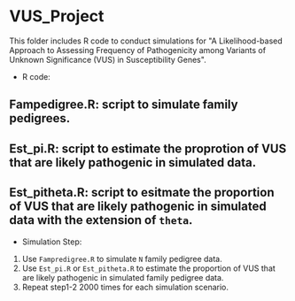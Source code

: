 # VUS_Project


This folder includes R code to conduct simulations for "A Likelihood-based Approach to Assessing Frequency of Pathogenicity among Variants of Unknown Significance (VUS) in Susceptibility Genes".

- R code: 
## Fampedigree.R: script to simulate family pedigrees.
## Est_pi.R: script to estimate the proprotion of VUS that are likely pathogenic in simulated data. 
## Est_pitheta.R: script to esitmate the proportion of VUS that are likely pathogenic in simulated data with the extension of `theta`.



- Simulation Step:

1. Use `Fampredigree.R` to simulate `N` family pedigree data. 
2. Use `Est_pi.R` or `Est_pitheta.R` to estimate the proportion of VUS that are likely pathogenic in simulated family pedigree data. 
3. Repeat step1-2 2000 times for each simulation scenario. 







